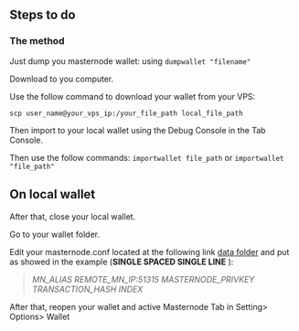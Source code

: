 ## Steps to do
### The method
Just dump you masternode wallet: using `dumpwallet "filename"`

Download to you computer.

Use the follow command to download your wallet from your VPS:

`scp user_name@your_vps_ip:/your_file_path local_file_path`

Then import to your local wallet using the Debug Console in the Tab Console.

Then use the follow commands: `importwallet file_path` or `importwallet "file_path"`

## On local wallet

After that, close your local wallet.

Go to your wallet folder.

Edit your masternode.conf located at the following link [data folder](https://github.com/MarteXcoin-documentation/Documentation/blob/master/commands/cmd-rpc.rst#arguments-and-commands) and put as showed in the example (**SINGLE SPACED SINGLE LINE** ):
>*MN_ALIAS REMOTE_MN_IP:51315 MASTERNODE_PRIVKEY TRANSACTION_HASH INDEX*

After that, reopen your wallet and active Masternode Tab in Setting> Options> Wallet
